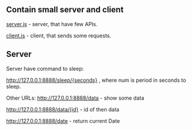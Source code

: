## Contain small server and client

[server.js](server.js) - server, that have few APIs.

[client.js](client.js) - client, that sends some requests.

## Server

Server have command to sleep:

http://127.0.0.1:8888/sleep/{seconds} , where num is period in seconds to sleep.


Other URLs:
http://127.0.0.1:8888/data - show some data

http://127.0.0.1:8888/data/{id} - id of then data

http://127.0.0.1:8888/date - return current Date

